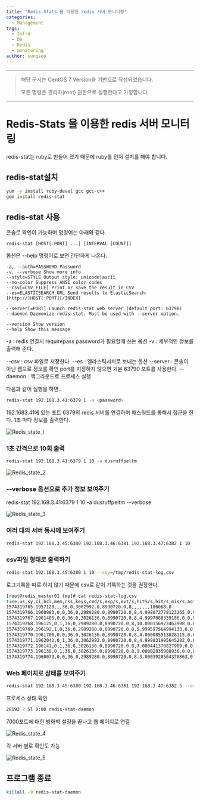 ```yaml
---
title: "Redis-Stats 을 이용한 redis 서버 모니터링"
categories:
  - Management
tags:
  - Infra
  - DB
  - Redis 
  - monitoring
author: sungsoo
---
```


***

> 해당 문서는 CentOS 7 Version을 기반으로 작성되었습니다.
>
> 모든 명령은 관리자(root) 권한으로 실행한다고 가정합니다.

***

# Redis-Stats 을 이용한 redis 서버 모니터링

redis-stat는 ruby로 만들어 졌기 때문에 ruby를 먼저 설치를 해야 합니다.


## redis-stat설치
 
```bash
yum -y install ruby-devel gcc gcc-c++  
gem install redis-stat
```
  

## redis-stat 사용

  
콘솔로 확인이 가능하며 명령어는 아래와 같다.
```
redis-stat [HOST[:PORT] ...] [INTERVAL [COUNT]]
```
옵션은 --help 명령어로 보면 간단하게 나온다.
```
-a, --auth=PASSWORD Password  
-v, --verbose Show more info  
--style=STYLE Output style: unicode|ascii  
--no-color Suppress ANSI color codes  
--csv[=CSV_FILE] Print or save the result in CSV  
--es=ELASTICSEARCH_URL Send results to ElasticSearch: [http://]HOST[:PORT][/INDEX]  
  
--server[=PORT] Launch redis-stat web server (default port: 63790)  
--daemon Daemonize redis-stat. Must be used with --server option.  
  
--version Show version  
--help Show this message
```
-a : redis 연결시 requirepass password가 필요할때 쓰는 옵션
-v : 세부적인 정보를 출력해 준다.

--csv : csv 파일로 저장한다.
--es : 엘라스틱서치로 보내는 옵션
--server : 콘솔이 아닌 웹으로 정보를 확인 port를 지정하지 않으면 기본 63790 포트를 사용한다.
--daemon : 백그라운드로 프로세스 실행


다음과 같이 실행을 하면..
```bash
redis-stat 192.168.3.41:6379 1 -a <password>
```
  

192.1683.41에 있는 포트 6379의 redis 서버를 연결하며 패스워드를 통해서 접근을 한다. 1초 마다 정보를 출력한다.

  
![Redis_state_l](/images/2019-11-21-Redis_Stats/redis_stat1.png)

  

### 1초 간격으로 10회 출력
```bash
redis-stat 192.168.3.41:6379 1 10 -a dusruffpeltm
 ```

![Redis_state_2](/images/2019-11-21-Redis_Stats/redis_stat2.png)

  
  

### --verbose 옵션으로 추가 정보 보여주기

redis-stat 192.168.3.41:6379 1 10 -a dusruffpeltm --verbose

![Redis_state_3](/images/2019-11-21-Redis_Stats/redis_stat3.png)

### 여러 대의 서버 동시에 보여주기

  
```bash
redis-stat 192.168.3.45:6380 192.168.3.46:6381 192.168.3.47:6382 1 10
```
  
  

### csv파일 형태로 출력하기
```bash
redis-stat 192.168.3.45:6380 1 10 --csv=/tmp/redis-stat-log.csv
```
로그기록을 따로 하지 않기 때문에 csv로 같이 기록하는 것을 권장한다.

```bash
[root@redis_master01 tmp]# cat redis-stat-log.csv  
time,us,sy,cl,bcl,mem,rss,keys,cmd/s,exp/s,evt/s,hit%/s,hit/s,mis/s,aofcs  
1574319765.1957128,,,36,0,3062992.0,8990720.0,8,,,,,,,106068.0  
1574319766.1960983,0,0,36,0,2989280.0,8990720.0,8,4.998072778123265,0.0,0.0,100.0,1.999229111249306,0.0,106068.0  
1574319767.1961405,0,0,36,0,3026136.0,8990720.0,8,4.9997888339186,0.0,0.0,100.0,1.9999155335674397,0.0,106068.0  
1574319768.196125,0,1,36,0,2989280.0,8990720.0,8,10.000156972463998,0.0,0.0,100.0,7.000109880724798,0.0,106068.0  
1574319769.196192,1,0,36,0,2989280.0,8990720.0,8,5.999597564994133,0.0,0.0,100.0,2.9997987824970664,0.0,106068.0  
1574319770.1961706,0,0,36,0,3026136.0,8990720.0,8,4.000085513828115,0.0,0.0,100.0,1.0000213784570287,0.0,106068.0  
1574319771.1962042,0,1,36,0,3062992.0,8990720.0,8,4.999831995645282,0.0,0.0,,0.0,0.0,106068.0  
1574319772.196141,0,1,36,0,3026136.0,8990720.0,8,7.000441370827989,0.0,0.0,100.0,1.000063052975427,0.0,106068.0  
1574319773.196138,0,1,36,0,3026136.0,8990720.0,8,9.00002835908936,0.0,0.0,100.0,6.000018906059573,0.0,106068.0  
1574319774.1960073,0,0,36,0,2989280.0,8990720.0,8,3.0003928504370863,0.0,0.0,,0.0,0.0,106068.0  
``` 

  
  
  

### Web 페이지로 상태를 보여주기

  
```bash
redis-stat 192.168.3.45:6380 192.168.3.46:6381 192.168.3.47:6382 5 --daemon --server=7000
```
  

프로세스 상태 확인
```bash
28192 ? Sl 0:00 redis-stat-daemon
```
  
  

7000포트에 대한 방화벽 설정을 끝나고 웹 페이지로 연결

![Redis_state_4](/images/2019-11-21-Redis_Stats/redis_stat4.png)


각 서버 별로 확인도 가능

![Redis_state_5](/images/2019-11-21-Redis_Stats/redis_stat5.png)


## 프로그램 종료
```bash
killall -9 redis-stat-daemon

